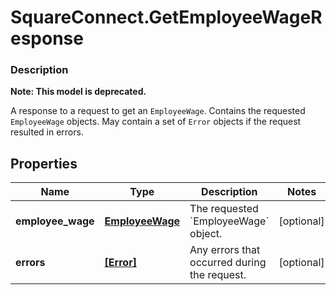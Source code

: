 # SquareConnect.GetEmployeeWageResponse

### Description
**Note: This model is deprecated.**

A response to a request to get an `EmployeeWage`. Contains the requested `EmployeeWage` objects. May contain a set of `Error` objects if the request resulted in errors.

## Properties
Name | Type | Description | Notes
------------ | ------------- | ------------- | -------------
**employee_wage** | [**EmployeeWage**](EmployeeWage.md) | The requested &#x60;EmployeeWage&#x60; object. | [optional] 
**errors** | [**[Error]**](Error.md) | Any errors that occurred during the request. | [optional] 


